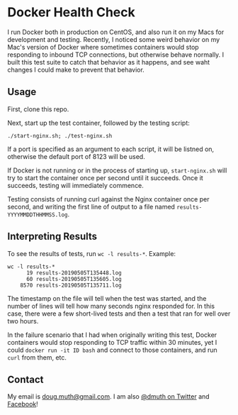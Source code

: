 
# Docker Health Check

I run Docker both in production on CentOS, and also run it on my Macs for development
and testing. Recently, I noticed some weird behavior on my Mac's version of Docker
where sometimes containers would stop responding to inbound TCP connections, but otherwise
behave normally.  I built this test suite to catch that behavior as it happens, and see
waht changes I could make to prevent that behavior.

## Usage

First, clone this repo.

Next, start up the test container, followed by the testing script: 

`./start-nginx.sh; ./test-nginx.sh`

If a port is specified as an argument to each script, it will be listned on, otherwise the default port of 8123 will be used.

If Docker is not running or in the process of starting up, `start-nginx.sh` will 
try to start the container once per second until it succeeds.  Once it succeeds,
testing will immediately commence.

Testing consists of running curl against the Nginx container once per second, and writing
the first line of output to a file named `results-YYYYMMDDTHHMMSS.log`.


## Interpreting Results

To see the results of tests, run `wc -l results-*`.  Example:

```
wc -l results-*
      19 results-20190505T135448.log
      60 results-20190505T135605.log
    8570 results-20190505T135711.log
```

The timestamp on the file will tell when the test was started, and the number of
lines will tell how many seconds nginx responded for.  In this case, there were a 
few short-lived tests and then a test that ran for well over two hours.

In the failure scenario that I had when originally writing this test, Docker containers would stop
responding to TCP traffic within 30 minutes, yet I could `docker run -it ID bash` and 
connect to those containers, and run `curl` from them, etc.


## Contact

My email is doug.muth@gmail.com.  I am also <a href="http://twitter.com/dmuth">@dmuth on Twitter</a> 
and <a href="http://facebook.com/dmuth">Facebook</a>!



